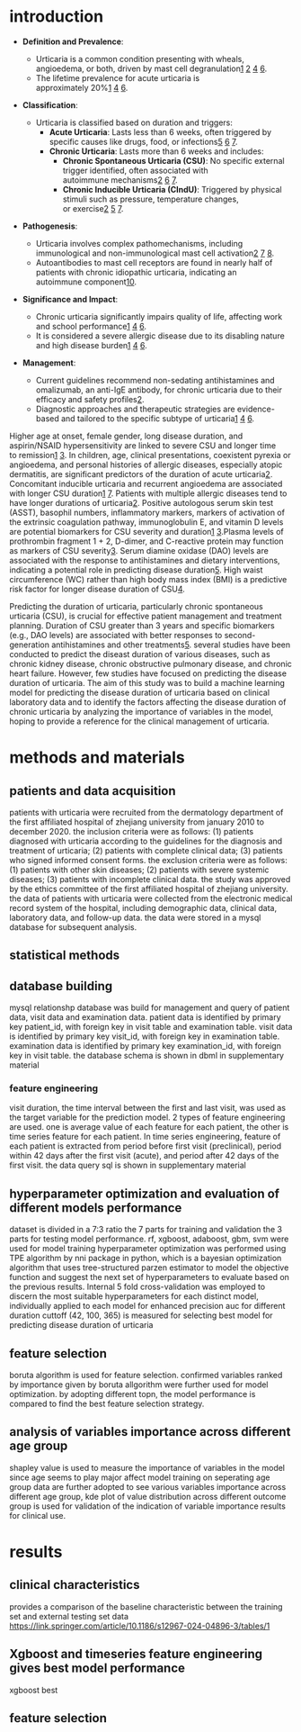 
# introduction

- **Definition and Prevalence**:
    
    - Urticaria is a common condition presenting with wheals, angioedema, or both, driven by mast cell degranulation[1](https://consensus.app/results/?q=what%20is%20urticaria%20its%20classification%20and%20its%20significance&synthesize=on&copilot=on&lang=en#result-1) [2](https://consensus.app/results/?q=what%20is%20urticaria%20its%20classification%20and%20its%20significance&synthesize=on&copilot=on&lang=en#result-2) [4](https://consensus.app/results/?q=what%20is%20urticaria%20its%20classification%20and%20its%20significance&synthesize=on&copilot=on&lang=en#result-4) [6](https://consensus.app/results/?q=what%20is%20urticaria%20its%20classification%20and%20its%20significance&synthesize=on&copilot=on&lang=en#result-6).
    - The lifetime prevalence for acute urticaria is approximately 20%[1](https://consensus.app/results/?q=what%20is%20urticaria%20its%20classification%20and%20its%20significance&synthesize=on&copilot=on&lang=en#result-1) [4](https://consensus.app/results/?q=what%20is%20urticaria%20its%20classification%20and%20its%20significance&synthesize=on&copilot=on&lang=en#result-4) [6](https://consensus.app/results/?q=what%20is%20urticaria%20its%20classification%20and%20its%20significance&synthesize=on&copilot=on&lang=en#result-6).
- **Classification**:
    
    - Urticaria is classified based on duration and triggers:
        - **Acute Urticaria**: Lasts less than 6 weeks, often triggered by specific causes like drugs, food, or infections[5](https://consensus.app/results/?q=what%20is%20urticaria%20its%20classification%20and%20its%20significance&synthesize=on&copilot=on&lang=en#result-5) [6](https://consensus.app/results/?q=what%20is%20urticaria%20its%20classification%20and%20its%20significance&synthesize=on&copilot=on&lang=en#result-6) [7](https://consensus.app/results/?q=what%20is%20urticaria%20its%20classification%20and%20its%20significance&synthesize=on&copilot=on&lang=en#result-7).
        - **Chronic Urticaria**: Lasts more than 6 weeks and includes:
            - **Chronic Spontaneous Urticaria (CSU)**: No specific external trigger identified, often associated with autoimmune mechanisms[2](https://consensus.app/results/?q=what%20is%20urticaria%20its%20classification%20and%20its%20significance&synthesize=on&copilot=on&lang=en#result-2) [6](https://consensus.app/results/?q=what%20is%20urticaria%20its%20classification%20and%20its%20significance&synthesize=on&copilot=on&lang=en#result-6) [7](https://consensus.app/results/?q=what%20is%20urticaria%20its%20classification%20and%20its%20significance&synthesize=on&copilot=on&lang=en#result-7).
            - **Chronic Inducible Urticaria (CIndU)**: Triggered by physical stimuli such as pressure, temperature changes, or exercise[2](https://consensus.app/results/?q=what%20is%20urticaria%20its%20classification%20and%20its%20significance&synthesize=on&copilot=on&lang=en#result-2) [5](https://consensus.app/results/?q=what%20is%20urticaria%20its%20classification%20and%20its%20significance&synthesize=on&copilot=on&lang=en#result-5) [7](https://consensus.app/results/?q=what%20is%20urticaria%20its%20classification%20and%20its%20significance&synthesize=on&copilot=on&lang=en#result-7).

- **Pathogenesis**:
    
    - Urticaria involves complex pathomechanisms, including immunological and non-immunological mast cell activation[2](https://consensus.app/results/?q=what%20is%20urticaria%20its%20classification%20and%20its%20significance&synthesize=on&copilot=on&lang=en#result-2) [7](https://consensus.app/results/?q=what%20is%20urticaria%20its%20classification%20and%20its%20significance&synthesize=on&copilot=on&lang=en#result-7) [8](https://consensus.app/results/?q=what%20is%20urticaria%20its%20classification%20and%20its%20significance&synthesize=on&copilot=on&lang=en#result-8).
    - Autoantibodies to mast cell receptors are found in nearly half of patients with chronic idiopathic urticaria, indicating an autoimmune component[10](https://consensus.app/results/?q=what%20is%20urticaria%20its%20classification%20and%20its%20significance&synthesize=on&copilot=on&lang=en#result-10).
- **Significance and Impact**:
    
    - Chronic urticaria significantly impairs quality of life, affecting work and school performance[1](https://consensus.app/results/?q=what%20is%20urticaria%20its%20classification%20and%20its%20significance&synthesize=on&copilot=on&lang=en#result-1) [4](https://consensus.app/results/?q=what%20is%20urticaria%20its%20classification%20and%20its%20significance&synthesize=on&copilot=on&lang=en#result-4) [6](https://consensus.app/results/?q=what%20is%20urticaria%20its%20classification%20and%20its%20significance&synthesize=on&copilot=on&lang=en#result-6).
    - It is considered a severe allergic disease due to its disabling nature and high disease burden[1](https://consensus.app/results/?q=what%20is%20urticaria%20its%20classification%20and%20its%20significance&synthesize=on&copilot=on&lang=en#result-1) [4](https://consensus.app/results/?q=what%20is%20urticaria%20its%20classification%20and%20its%20significance&synthesize=on&copilot=on&lang=en#result-4) [6](https://consensus.app/results/?q=what%20is%20urticaria%20its%20classification%20and%20its%20significance&synthesize=on&copilot=on&lang=en#result-6).
- **Management**:
    
    - Current guidelines recommend non-sedating antihistamines and omalizumab, an anti-IgE antibody, for chronic urticaria due to their efficacy and safety profiles[2](https://consensus.app/results/?q=what%20is%20urticaria%20its%20classification%20and%20its%20significance&synthesize=on&copilot=on&lang=en#result-2).
    - Diagnostic approaches and therapeutic strategies are evidence-based and tailored to the specific subtype of urticaria[1](https://consensus.app/results/?q=what%20is%20urticaria%20its%20classification%20and%20its%20significance&synthesize=on&copilot=on&lang=en#result-1) [4](https://consensus.app/results/?q=what%20is%20urticaria%20its%20classification%20and%20its%20significance&synthesize=on&copilot=on&lang=en#result-4) [6](https://consensus.app/results/?q=what%20is%20urticaria%20its%20classification%20and%20its%20significance&synthesize=on&copilot=on&lang=en#result-6).

Higher age at onset, female gender, long disease duration, and aspirin/NSAID hypersensitivity are linked to severe CSU and longer time to remission[1](https://consensus.app/results/?q=Why%20is%20predicting%20duration%20of%20urticaria%20being%20a%20need&synthesize=on&copilot=on&lang=en#result-1) [3](https://consensus.app/results/?q=Why%20is%20predicting%20duration%20of%20urticaria%20being%20a%20need&synthesize=on&copilot=on&lang=en#result-3). In children, age, clinical presentations, coexistent pyrexia or angioedema, and personal histories of allergic diseases, especially atopic dermatitis, are significant predictors of the duration of acute urticaria[2](https://consensus.app/results/?q=Why%20is%20predicting%20duration%20of%20urticaria%20being%20a%20need&synthesize=on&copilot=on&lang=en#result-2). Concomitant inducible urticaria and recurrent angioedema are associated with longer CSU duration[1](https://consensus.app/results/?q=Why%20is%20predicting%20duration%20of%20urticaria%20being%20a%20need&synthesize=on&copilot=on&lang=en#result-1) [7](https://consensus.app/results/?q=Why%20is%20predicting%20duration%20of%20urticaria%20being%20a%20need&synthesize=on&copilot=on&lang=en#result-7). Patients with multiple allergic diseases tend to have longer durations of urticaria[2](https://consensus.app/results/?q=Why%20is%20predicting%20duration%20of%20urticaria%20being%20a%20need&synthesize=on&copilot=on&lang=en#result-2).
Positive autologous serum skin test (ASST), basophil numbers, inflammatory markers, markers of activation of the extrinsic coagulation pathway, immunoglobulin E, and vitamin D levels are potential biomarkers for CSU severity and duration[1](https://consensus.app/results/?q=Why%20is%20predicting%20duration%20of%20urticaria%20being%20a%20need&synthesize=on&copilot=on&lang=en#result-1) [3](https://consensus.app/results/?q=Why%20is%20predicting%20duration%20of%20urticaria%20being%20a%20need&synthesize=on&copilot=on&lang=en#result-3).Plasma levels of prothrombin fragment 1 + 2, D-dimer, and C-reactive protein may function as markers of CSU severity[3](https://consensus.app/results/?q=Why%20is%20predicting%20duration%20of%20urticaria%20being%20a%20need&synthesize=on&copilot=on&lang=en#result-3). Serum diamine oxidase (DAO) levels are associated with the response to antihistamines and dietary interventions, indicating a potential role in predicting disease duration[5](https://consensus.app/results/?q=Why%20is%20predicting%20duration%20of%20urticaria%20being%20a%20need&synthesize=on&copilot=on&lang=en#result-5).
High waist circumference (WC) rather than high body mass index (BMI) is a predictive risk factor for longer disease duration of CSU[4](https://consensus.app/results/?q=Why%20is%20predicting%20duration%20of%20urticaria%20being%20a%20need&synthesize=on&copilot=on&lang=en#result-4).

Predicting the duration of urticaria, particularly chronic spontaneous urticaria (CSU), is crucial for effective patient management and treatment planning. 
Duration of CSU greater than 3 years and specific biomarkers (e.g., DAO levels) are associated with better responses to second-generation antihistamines and other treatments[5](https://consensus.app/results/?q=Why%20is%20predicting%20duration%20of%20urticaria%20being%20a%20need&synthesize=on&copilot=on&lang=en#result-5).
several studies have been conducted to predict the diseast duration of various diseases, such as chronic kidney disease, chronic obstructive pulmonary disease, and chronic heart failure. However, few studies have focused on predicting the disease duration of urticaria.
The aim of this study was to build a machine learning model for predicting the disease duration of urticaria based on clinical laboratory data and to identify the factors affecting the disease duration of chronic urticaria by analyzing the importance of variables in the model, hoping to provide a reference for the clinical management of urticaria.



# methods and materials
## patients and data acquisition
patients with urticaria were recruited from the dermatology department of the first affiliated hospital of zhejiang university from january 2010 to december 2020. the inclusion criteria were as follows: (1) patients diagnosed with urticaria according to the guidelines for the diagnosis and treatment of urticaria; (2) patients with complete clinical data; (3) patients who signed informed consent forms. the exclusion criteria were as follows: (1) patients with other skin diseases; (2) patients with severe systemic diseases; (3) patients with incomplete clinical data. the study was approved by the ethics committee of the first affiliated hospital of zhejiang university. the data of patients with urticaria were collected from the electronic medical record system of the hospital, including demographic data, clinical data, laboratory data, and follow-up data. the data were stored in a mysql database for subsequent analysis.


## statistical methods
## database building

mysql relationshp database was build for management and query of patient data, visit data and examination data. patient data is identified by primary key patient_id, with foreign key in visit table and examination table. visit data is identified by primary key visit_id, with foreign key in examination table. examination data is identified by primary key examination_id, with foreign key in visit table. the database schema is shown in dbml in supplementary material

### feature engineering
visit duration, the time interval between the first and last visit, was used as the target variable for the prediction model.
2 types of feature engineering are used. one is average value of each feature for each patient, the other is time series feature for each patient. In time series engineering, feature of each patient is extracted from period before first visit (preclinical), period within 42 days after the first visit (acute), and period after 42 days of the first visit. the data query sql is shown in supplementary material


## hyperparameter optimization and evaluation of different models performance
dataset is divided in a 7:3 ratio the 7 parts for training and validation the 3 parts for testing model performance.
rf, xgboost, adaboost, gbm, svm were used for model training
hyperparameter optimization was performed using TPE algorithm by nni package in python, which is a bayesian optimization algorithm that uses tree-structured parzen estimator to model the objective function and suggest the next set of hyperparameters to evaluate based on the previous results.
Internal 5 fold cross-validation was employed to discern the most suitable hyperparameters for each distinct model, individually applied to each model for enhanced precision
auc for different duration cuttoff (42, 100, 365) is measured for selecting best model for predicting disease duration of urticaria

## feature selection
boruta algorithm is used for feature selection. confirmed variables ranked by importance given by boruta allgorithm were further used for model optimization. by adopting different topn, the model performance is compared to find the best feature selection strategy.

## analysis of variables importance across different age group

shapley value is used to measure the importance of variables in the model
since age seems to play major affect 
model training on seperating age group data are further adopted to see various variables importance across different age group, kde plot of value distribution across different outcome group is used for validation of the indication of variable importance results for clinical use.



# results
## clinical characteristics

provides a comparison of the baseline characteristic between the training set and external testing set data
https://link.springer.com/article/10.1186/s12967-024-04896-3/tables/1


## Xgboost and timeseries feature engineering gives best model performance
xgboost best



## feature selection 
